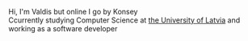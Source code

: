 Hi, I'm Valdis but online I go by Konsey
<br>
Ccurrently studying Computer Science at [the University of Latvia](https://www.df.lu.lv/) and working as a software developer
